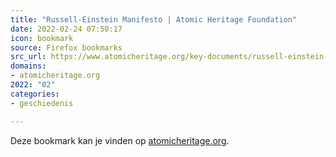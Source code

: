 ```yaml
---
title: "Russell-Einstein Manifesto | Atomic Heritage Foundation"
date: 2022-02-24 07:50:17
icon: bookmark
source: Firefox bookmarks
src_url: https://www.atomicheritage.org/key-documents/russell-einstein-manifesto
domains:
- atomicheritage.org
2022: "02"
categories:
- geschiedenis

---
```

Deze bookmark kan je vinden op [atomicheritage.org](https://www.atomicheritage.org/key-documents/russell-einstein-manifesto).
